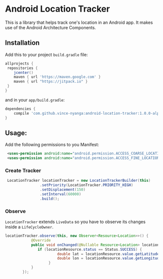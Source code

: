 # Android Location Tracker
This is a library that helps track one's location in an Android app. It makes use of the Android Architecture Components.

## Installation
Add this to your project `build.gradle` file:
```gradle
allprojects {
 repositories {
    jcenter()
    maven { url 'https://maven.google.com' }
    maven { url "https://jitpack.io" }
 }
}
```
and in your `app/build.gradle`:
```gradle
dependencies {
    compile 'com.github.vince-nyanga:android-location-tracker:1.0.0-alpha4'
}
```


## Usage:
Add the following permissions to you Manifest:
```xml
 <uses-permission android:name="android.permission.ACCESS_COARSE_LOCATION"/>
 <uses-permission android:name="android.permission.ACCESS_FINE_LOCATION"/>
```
### Create Tracker
```java
 LocationTracker locationTracker = new LocationTrackerBuilder(this)
                .setPriority(LocationTracker.PRIORITY_HIGH)
                .setDisplacement(150)
                .setInterval(60000)
                .build();
```

### Observe
`LocationTracker` extends `LiveData` so you have to observe its changes inside a `LifeCycleOwner`.
```java
locationTracker.observe(this, new Observer<Resource<Location>>() {
            @Override
            public void onChanged(@Nullable Resource<Location> locationResource) {
               if (locationResource.status == Status.SUCCESS) {
                        double lat = locationResource.value.getLatitude();
                        double lon = locationResource.value.getLongitude();
                    }
            }
        });
```
